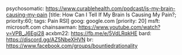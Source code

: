 psychosomatic: https://www.curablehealth.com/podcast/is-my-brain-causing-my-pain [title: How Can I Tell If My Brain Is Causing My Pain?; priority:60; tags: Pain RSI]
goog: google.com [priority: 20]
msft: microsoft.com
chainsawman: https://www.youtube.com/watch?v=VPB_J6Egi28
acxbm22: https://fb.me/e/5VdLRqkHE
bard: https://discord.gg/AZ5NbeXHVN
br: https://www.facebook.com/groups/bountiedrationality